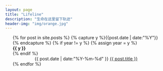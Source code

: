 ```yaml
---
layout: page
title: "Lifeline"
description: "生命在这里留下轨迹"
header-img: "img/orange.jpg"
---
```



<ul class="listing" style="list-style-type:none;">
{% for post in site.posts %}
  {% capture y %}{{post.date | date:"%Y"}}{% endcapture %}
  {% if year != y %}
    {% assign year = y %}
    <li class="listing-seperator" style="font-weight:bold;">{{ y }}</li>
  {% endif %}
  <li class="listing-item" style="text-indent:5em;">
    <time datetime="{{ post.date | date:"%Y-%m-%d" }}">{{ post.date | date:"%Y-%m-%d" }}</time>
    <a href="{{ post.url }}" title="{{ post.title }}">{{ post.title }}</a>
  </li>
{% endfor %}
</ul>
